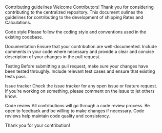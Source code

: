 Contributing guidelines
Welcome Contributors!
Thank you for considering contributing to the centralized repository. This document oulines the guidelines for contributing to the development of shipping Rates and Calculations.

Code style
Please follow the coding style and conventions used in the existing codebase.

Documentation
Ensure that your contribution are well-documented. Include comments in your code where necessary and provide a clear and concise description of your changes in the pull request.

Testing
Before submitting a pull request, make sure your changes have been tested throughly. Include relevant test cases and ensure that existing tests pass.

Issue tracker
Check the issue tracker for any open issue or feature request. If you're working on something, please comment on the issue to let others know.

Code review
All contributions will go through a code review process. Be open to feedback and be willing to make changes if necessary. Code reviews help maintain code quality and consistency.

Thank you for your contribution!
